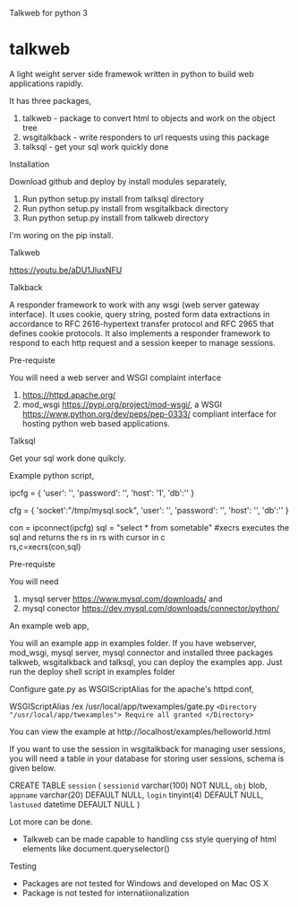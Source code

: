 Talkweb for python 3

talkweb
=======

A light weight server side framewok written in python to build web applications rapidly. 

It has three packages,
1) talkweb - package to convert html to objects and work on the object tree
2) wsgitalkback - write responders to url requests using this package
3) talksql - get your sql work quickly done

Installation

Download github and deploy by install modules separately,
1) Run python setup.py install from talksql directory
2) Run python setup.py install from wsgitalkback directory
3) Run python setup.py install from talkweb directory

I'm woring on the pip install.

Talkweb
 
https://youtu.be/aDU1JluxNFU

Talkback 

A responder framework to work with any wsgi (web server gateway interface). It uses cookie, query string, posted form data extractions in accordance to RFC 2616-hypertext transfer protocol and RFC 2965 that defines cookie protocols. It also implements a responder framework to respond to each http request and a session keeper to manage sessions.

Pre-requiste 

You will need a web server and WSGI complaint interface
1)  https://httpd.apache.org/ 
2)  mod_wsgi https://pypi.org/project/mod-wsgi/, a WSGI https://www.python.org/dev/peps/pep-0333/ compliant interface for hosting python web based applications.

Talksql

Get your sql work done quikcly. 

Example python script,

ipcfg = {
    'user': '',
    'password': '',
    'host': '1',
    'db':'' }

cfg = { 'socket':"/tmp/mysql.sock",
    'user': '',
    'password': '',
    'host': '',
    'db':'' }

con = ipconnect(ipcfg)
sql = "select * from sometable"
#xecrs executes the sql and returns the rs in rs with cursor in c  
rs,c=xecrs(con,sql)

Pre-requiste

You will need 
1) mysql server https://www.mysql.com/downloads/ and 
2) mysql conector https://dev.mysql.com/downloads/connector/python/


An example web app,

You will an example app in examples folder. If you have webserver, mod_wsgi, mysql server, mysql connector and installed three packages talkweb, wsgitalkback and talksql, you can deploy the examples app. Just run the deploy shell script in examples folder

Configure gate.py as WSGIScriptAlias for the apache's httpd.conf,

WSGIScriptAlias /ex /usr/local/app/twexamples/gate.py
`<Directory "/usr/local/app/twexamples">
Require all granted
</Directory>`

You can view the example at
http://localhost/examples/helloworld.html

If you want to use the session in wsgitalkback for managing user sessions, you will need a table in your database for storing user sessions, schema is given below.

CREATE TABLE `session` (
  `sessionid` varchar(100) NOT NULL,
  `obj` blob,
  `appname` varchar(20) DEFAULT NULL,
  `login` tinyint(4) DEFAULT NULL,
  `lastused` datetime DEFAULT NULL
)

Lot more can be done.

- Talkweb can be made capable to handling css style querying of html elements like document.queryselector()

Testing

- Packages are not tested for Windows and developed on Mac OS X
- Package is not tested for internatiionalization

